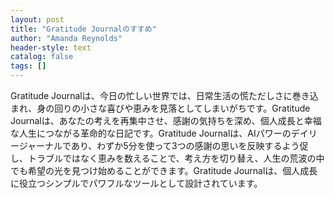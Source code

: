 ```yaml
---
layout: post
title: "Gratitude Journalのすすめ"
author: "Amanda Reynolds"
header-style: text
catalog: false
tags: []
---
```


Gratitude Journalは、今日の忙しい世界では、日常生活の慌ただしさに巻き込まれ、身の回りの小さな喜びや恵みを見落としてしまいがちです。Gratitude Journalは、あなたの考えを再集中させ、感謝の気持ちを深め、個人成長と幸福な人生につながる革命的な日記です。Gratitude Journalは、AIパワーのデイリージャーナルであり、わずか5分を使って3つの感謝の思いを反映するよう促し、トラブルではなく恵みを数えることで、考え方を切り替え、人生の荒波の中でも希望の光を見つけ始めることができます。Gratitude Journalは、個人成長に役立つシンプルでパワフルなツールとして設計されています。
